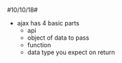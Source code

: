 #10/10/18#

- ajax has 4 basic parts
    - api
    - object of data to pass
    - function
    - data type you expect on return

